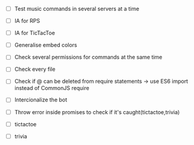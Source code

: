 - [ ] Test music commands in several servers at a time  
- [ ] IA for RPS  
- [ ] IA for TicTacToe  
- [ ] Generalise embed colors
- [ ] Check several permissions for commands at the same time
- [ ] Check every file
- [ ] Check if @ can be deleted from require statements -> use ES6 import instead of CommonJS require
- [ ] Intercionalize the bot
- [ ] Throw error inside promises to check if it's caught(tictactoe,trivia)
  
- [ ] tictactoe
- [ ] trivia
